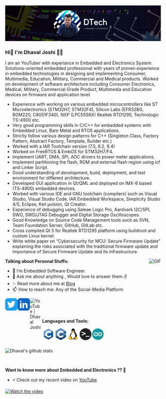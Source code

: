 ![Banner](https://raw.githubusercontent.com/joshidhaval/joshidhaval/master/resources/dhaval-cover.png)

### Hi👋 I'm Dhaval Joshi 👨‍💻

I am an YouTuber with experiance in Embedded and Electronics System. <br />
Solutions-oriented embedded professional with years of proven experience in embedded technologies in designing and implementing Consumer, Multimedia, Education, Military, Commercial and Medical products.
Worked on development of software architecture including Consumer Electronics, Medical, Military, Commercial Grade Product, Multimedia and Education devices on firmware and application level.

- Experience with working on various embedded microcontrollers like ST Microelectronics (STM32H7, STM32F4), Silicon Labs (EFR32BG, BGM220, C8051F340), NXP (LPC55S6X) Realtek RTD1295, Technologic TS-4900 etc.
- Very good programming skills in C/C++ for embedded systems with Embedded Linux, Bare Metal and RTOS applications.
- Strictly follow various design patterns for C++ (Singleton Class, Factory Pattern, Abstract Factory, Template, Builder etc.)
- Worked with a IAR Toolchain version (7.5, 9.2, 9.4)
- Worked on FreeRTOS & EmbOS for STM32H7/F4.
- Implement UART, DMA, SPI, ADC drivers to power meter applications.
- Implement partitioning the flash, ROM and external flash region using icf and Linker Script.
- Good understanding of development, build, deployment, and test environment for different architecture.
- Developed GUI application in Qt/QML and deployed on IMX-6 based (TS-4900) embedded devices.
- Worked with various IDE and GNU toolchain (compilers) such as Visual Studio, Visual Studio Code, IAR Embedded Workspace, Simplicity Studio 4/5, Eclipse, Keil µvision, Qt Creator.
- Experience of debugging using Saleae Logic Pro, Aardvark I2C/SPI, SWO, SWD/JTAG Debugger and Digital Storage Oscilloscopes.
- Good Knowledge on Source Code Management tools such as SVN, Team Foundation Server, GitHub, GitLab etc.
- Cross compiled Qt 5 for Realtek RTD1295 platform using buildroot and custom Linux kernel.
- Write white paper on “Cybersecurity for MCU: Secure Firmware Update” explaining the risks associated with the traditional firmware update and importance of Secure Firmware Update and its infrastructure.

<img align="right" alt="GIF" src="https://media.giphy.com/media/USV0ym3bVWQJJmNu3N/giphy.gif" />

**Talking about Personal Stuffs:**

- 🔭 I’m Embedded Software Engineer.
- 💬 Ask me about anything , Would love to answer them.✌
- ✨ Read more about me at [Blog](https://joshidhaval97.wordpress.com/)
- 📫 How to reach me: Any of the Social-Media Platform
<a href="https://twitter.com/joshi_dhaval97">
<img align="left" alt="Twitter | Dhaval Joshi" width="40px" src="https://raw.githubusercontent.com/joshidhaval/joshidhaval/master/resources/twitter-app-icon.svg" />
</a>
<a href="https://www.linkedin.com/in/joshidhaval97/">
<img align="left" alt="LinkedIn | Dhaval Joshi" width="40px" src="https://raw.githubusercontent.com/joshidhaval/joshidhaval/master/resources/linkedin-app-icon.svg" />
</a>
<a href="https://www.youtube.com/DTech-dhavaljoshi">
<img align="left" alt="YouTube | Dhaval Joshi" width="40px" src="https://raw.githubusercontent.com/joshidhaval/joshidhaval/master/resources/youtube-color-icon.svg" />
</a>
<br />
<br />
<br />

**Languages and Tools:**

<img align="left" width="40px" src="https://raw.githubusercontent.com/github/explore/f3e22f0dca2be955676bc70d6214b95b13354ee8/topics/c/c.png">
<img align="left" width="40px" src="https://raw.githubusercontent.com/github/explore/180320cffc25f4ed1bbdfd33d4db3a66eeeeb358/topics/cpp/cpp.png">
<img align="left" width="40px" src="https://raw.githubusercontent.com/github/explore/80688e429a7d4ef2fca1e82350fe8e3517d3494d/topics/linux/linux.png">
<img align="left" width="40px" src="https://raw.githubusercontent.com/github/explore/80688e429a7d4ef2fca1e82350fe8e3517d3494d/topics/terminal/terminal.png">
<img align="left" width="40px" src="https://raw.githubusercontent.com/github/explore/80688e429a7d4ef2fca1e82350fe8e3517d3494d/topics/arduino/arduino.png">

<br />
<br />
<br />

![Dhaval's github stats](https://github-readme-stats.vercel.app/api?username=joshidhaval&show_icons=true&hide_border=true)

<br />

**Want to know more about Embedded and Electronics ?? 🤔**
- ⚡ Check out my recent video on [YouTube](https://www.youtube.com/watch?v=0f6GHl4W_fk)

[![Watch the video](https://img.youtube.com/vi/xijtT4NkiaQ/maxresdefault.jpg)](https://youtu.be/xijtT4NkiaQ?si=rAOLaRGM9sPSqV2u)
